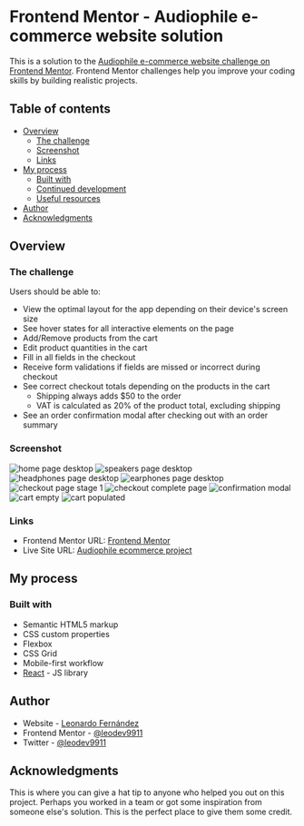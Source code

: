 # Frontend Mentor - Audiophile e-commerce website solution

This is a solution to the [Audiophile e-commerce website challenge on Frontend Mentor](https://www.frontendmentor.io/challenges/audiophile-ecommerce-website-C8cuSd_wx). Frontend Mentor challenges help you improve your coding skills by building realistic projects. 

## Table of contents

- [Overview](#overview)
  - [The challenge](#the-challenge)
  - [Screenshot](#screenshot)
  - [Links](#links)
- [My process](#my-process)
  - [Built with](#built-with)
  - [Continued development](#continued-development)
  - [Useful resources](#useful-resources)
- [Author](#author)
- [Acknowledgments](#acknowledgments)

## Overview

### The challenge

Users should be able to:

- View the optimal layout for the app depending on their device's screen size
- See hover states for all interactive elements on the page
- Add/Remove products from the cart
- Edit product quantities in the cart
- Fill in all fields in the checkout
- Receive form validations if fields are missed or incorrect during checkout
- See correct checkout totals depending on the products in the cart
  - Shipping always adds $50 to the order
  - VAT is calculated as 20% of the product total, excluding shipping
- See an order confirmation modal after checking out with an order summary

### Screenshot

![home page desktop](./src/assets/Audiophile-ecommerce-website-home-desktop.png)
![speakers page desktop](./src/assets/Audiophile-ecommerce-website-speakers-desktop.png)
![headphones page desktop](./src/assets/Audiophile-ecommerce-website-headphones-desktop.png)
![earphones page desktop](./src/assets/Audiophile-ecommerce-website-earphones-desktop.png)
![checkout page stage 1](./src/assets/Audiophile-ecommerce-website-checkout-desktop.png)
![checkout complete page](./src/assets/Audiophile-ecommerce-website-checkout-fullpage-desktop.png)
![confirmation modal](./src/assets/Audiophile-ecommerce-website-confirm-desktop.png)
![cart empty](./src/assets/Audiophile-ecommerce-website-cart-empty-desktop.png)
![cart populated](./src/assets/Audiophile-ecommerce-website-cart-desktop.png)

### Links

- Frontend Mentor URL: [Frontend Mentor](https://your-solution-url.com)
- Live Site URL: [Audiophile ecommerce project](https://audiophile-ecommerce-ckm.netlify.app/)

## My process

### Built with

- Semantic HTML5 markup
- CSS custom properties
- Flexbox
- CSS Grid
- Mobile-first workflow
- [React](https://reactjs.org/) - JS library

## Author

- Website - [Leonardo Fernández](https://github.com/leodev9911)
- Frontend Mentor - [@leodev9911](https://www.frontendmentor.io/profile/leodev9911)
- Twitter - [@leodev9911](https://twitter.com/leodev9911)

## Acknowledgments

This is where you can give a hat tip to anyone who helped you out on this project. Perhaps you worked in a team or got some inspiration from someone else's solution. This is the perfect place to give them some credit.



